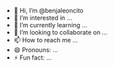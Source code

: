 - 👋 Hi, I’m @benjaleoncito
- 👀 I’m interested in ...
- 🌱 I’m currently learning ...
- 💞️ I’m looking to collaborate on ...
- 📫 How to reach me ...
- 😄 Pronouns: ...
- ⚡ Fun fact: ...

<!---
benjaleoncito/benjaleoncito is a ✨ special ✨ repository because its `README.md` (this file) appears on your GitHub profile.
You can click the Preview link to take a look at your changes.
--->
